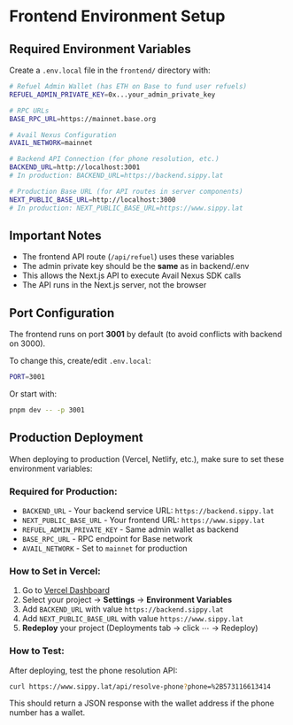 # Frontend Environment Setup

## Required Environment Variables

Create a `.env.local` file in the `frontend/` directory with:

```bash
# Refuel Admin Wallet (has ETH on Base to fund user refuels)
REFUEL_ADMIN_PRIVATE_KEY=0x...your_admin_private_key

# RPC URLs
BASE_RPC_URL=https://mainnet.base.org

# Avail Nexus Configuration
AVAIL_NETWORK=mainnet

# Backend API Connection (for phone resolution, etc.)
BACKEND_URL=http://localhost:3001
# In production: BACKEND_URL=https://backend.sippy.lat

# Production Base URL (for API routes in server components)
NEXT_PUBLIC_BASE_URL=http://localhost:3000
# In production: NEXT_PUBLIC_BASE_URL=https://www.sippy.lat
```

## Important Notes

- The frontend API route (`/api/refuel`) uses these variables
- The admin private key should be the **same** as in backend/.env
- This allows the Next.js API to execute Avail Nexus SDK calls
- The API runs in the Next.js server, not the browser

## Port Configuration

The frontend runs on port **3001** by default (to avoid conflicts with backend on 3000).

To change this, create/edit `.env.local`:

```bash
PORT=3001
```

Or start with:

```bash
pnpm dev -- -p 3001
```

## Production Deployment

When deploying to production (Vercel, Netlify, etc.), make sure to set these environment variables:

### Required for Production:

- `BACKEND_URL` - Your backend service URL: `https://backend.sippy.lat`
- `NEXT_PUBLIC_BASE_URL` - Your frontend URL: `https://www.sippy.lat`
- `REFUEL_ADMIN_PRIVATE_KEY` - Same admin wallet as backend
- `BASE_RPC_URL` - RPC endpoint for Base network
- `AVAIL_NETWORK` - Set to `mainnet` for production

### How to Set in Vercel:

1. Go to [Vercel Dashboard](https://vercel.com/dashboard)
2. Select your project → **Settings** → **Environment Variables**
3. Add `BACKEND_URL` with value `https://backend.sippy.lat`
4. Add `NEXT_PUBLIC_BASE_URL` with value `https://www.sippy.lat`
5. **Redeploy** your project (Deployments tab → click ⋯ → Redeploy)

### How to Test:

After deploying, test the phone resolution API:

```bash
curl https://www.sippy.lat/api/resolve-phone?phone=%2B573116613414
```

This should return a JSON response with the wallet address if the phone number has a wallet.
